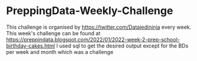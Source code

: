 # PreppingData-Weekly-Challenge
This challenge is organised by https://twitter.com/Datajedininja every week.
This week's challenge can be found at https://preppindata.blogspot.com/2022/01/2022-week-2-prep-school-birthday-cakes.html
I used sql to get the desired output except for the BDs per week and month which was a challenge
